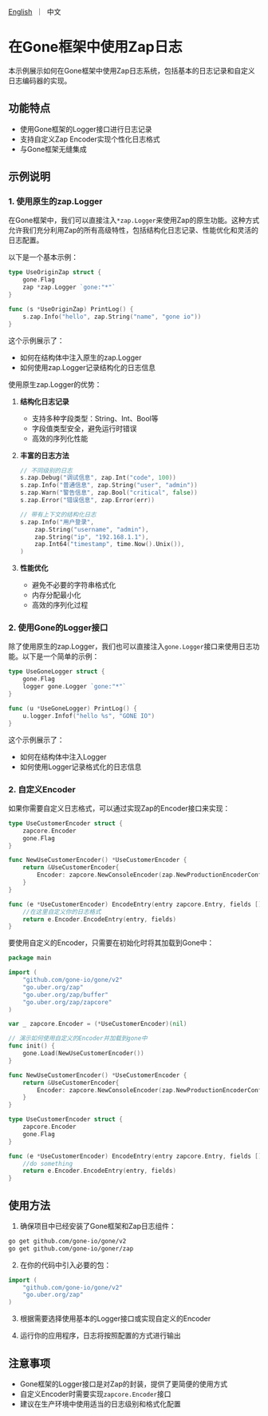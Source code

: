 [//]: # (desc: 在Gone框架中使用Zap日志)

<p>
    <a href="README.md">English</a>&nbsp ｜&nbsp 中文
</p>

# 在Gone框架中使用Zap日志

本示例展示如何在Gone框架中使用Zap日志系统，包括基本的日志记录和自定义日志编码器的实现。

## 功能特点

- 使用Gone框架的Logger接口进行日志记录
- 支持自定义Zap Encoder实现个性化日志格式
- 与Gone框架无缝集成

## 示例说明

### 1. 使用原生的zap.Logger

在Gone框架中，我们可以直接注入`*zap.Logger`来使用Zap的原生功能。这种方式允许我们充分利用Zap的所有高级特性，包括结构化日志记录、性能优化和灵活的日志配置。

以下是一个基本示例：

```go
type UseOriginZap struct {
    gone.Flag
    zap *zap.Logger `gone:"*"`
}

func (s *UseOriginZap) PrintLog() {
    s.zap.Info("hello", zap.String("name", "gone io"))
}
```

这个示例展示了：
- 如何在结构体中注入原生的zap.Logger
- 如何使用zap.Logger记录结构化的日志信息

使用原生zap.Logger的优势：

1. **结构化日志记录**
   - 支持多种字段类型：String、Int、Bool等
   - 字段值类型安全，避免运行时错误
   - 高效的序列化性能

2. **丰富的日志方法**
   ```go
   // 不同级别的日志
   s.zap.Debug("调试信息", zap.Int("code", 100))
   s.zap.Info("普通信息", zap.String("user", "admin"))
   s.zap.Warn("警告信息", zap.Bool("critical", false))
   s.zap.Error("错误信息", zap.Error(err))

   // 带有上下文的结构化日志
   s.zap.Info("用户登录",
       zap.String("username", "admin"),
       zap.String("ip", "192.168.1.1"),
       zap.Int64("timestamp", time.Now().Unix()),
   )
   ```

3. **性能优化**
   - 避免不必要的字符串格式化
   - 内存分配最小化
   - 高效的序列化过程

### 2. 使用Gone的Logger接口

除了使用原生的zap.Logger，我们也可以直接注入`gone.Logger`接口来使用日志功能。以下是一个简单的示例：

```go
type UseGoneLogger struct {
    gone.Flag
    logger gone.Logger `gone:"*"`
}

func (u *UseGoneLogger) PrintLog() {
    u.logger.Infof("hello %s", "GONE IO")
}
```

这个示例展示了：
- 如何在结构体中注入Logger
- 如何使用Logger记录格式化的日志信息

### 2. 自定义Encoder

如果你需要自定义日志格式，可以通过实现Zap的Encoder接口来实现：

```go
type UseCustomerEncoder struct {
    zapcore.Encoder
    gone.Flag
}

func NewUseCustomerEncoder() *UseCustomerEncoder {
    return &UseCustomerEncoder{
        Encoder: zapcore.NewConsoleEncoder(zap.NewProductionEncoderConfig()),
    }
}

func (e *UseCustomerEncoder) EncodeEntry(entry zapcore.Entry, fields []zap.Field) (*buffer.Buffer, error) {
    //在这里自定义你的日志格式
    return e.Encoder.EncodeEntry(entry, fields)
}
```

要使用自定义的Encoder，只需要在初始化时将其加载到Gone中：

```go
package main

import (
	"github.com/gone-io/gone/v2"
	"go.uber.org/zap"
	"go.uber.org/zap/buffer"
	"go.uber.org/zap/zapcore"
)

var _ zapcore.Encoder = (*UseCustomerEncoder)(nil)

// 演示如何使用自定义的Encoder并加载到gone中
func init() {
	gone.Load(NewUseCustomerEncoder())
}

func NewUseCustomerEncoder() *UseCustomerEncoder {
	return &UseCustomerEncoder{
		Encoder: zapcore.NewConsoleEncoder(zap.NewProductionEncoderConfig()),
	}
}

type UseCustomerEncoder struct {
	zapcore.Encoder
	gone.Flag
}

func (e *UseCustomerEncoder) EncodeEntry(entry zapcore.Entry, fields []zap.Field) (*buffer.Buffer, error) {
	//do something
	return e.Encoder.EncodeEntry(entry, fields)
}
```

## 使用方法

1. 确保项目中已经安装了Gone框架和Zap日志组件：
```bash
go get github.com/gone-io/gone/v2
go get github.com/gone-io/goner/zap
```

2. 在你的代码中引入必要的包：
```go
import (
    "github.com/gone-io/gone/v2"
    "go.uber.org/zap"
)
```

3. 根据需要选择使用基本的Logger接口或实现自定义的Encoder

4. 运行你的应用程序，日志将按照配置的方式进行输出

## 注意事项

- Gone框架的Logger接口是对Zap的封装，提供了更简便的使用方式
- 自定义Encoder时需要实现`zapcore.Encoder`接口
- 建议在生产环境中使用适当的日志级别和格式化配置
